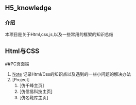 ## H5_knowledge

### 介绍
本项目是关于Html,css,js,以及一些常用的框架的知识总结

## Html与CSS
##PC页面端
1. [Note](pages)
    记录Html/Css的知识点以及遇到的一些小问题的解决办法
2. [Project]
    1. [仿千峰主页]
    2. [仿信易科技主页]
    3. [仿名鞋库主页]




